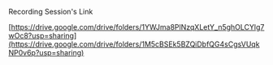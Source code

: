 Recording Session's Link


[https://drive.google.com/drive/folders/1YWJma8PlNzqXLetY_n5ghOLCYlg7wOc8?usp=sharing](https://drive.google.com/drive/folders/1M5cBSEk5BZQiDbfQG4sCgsVUqkNP0v6p?usp=sharing)
